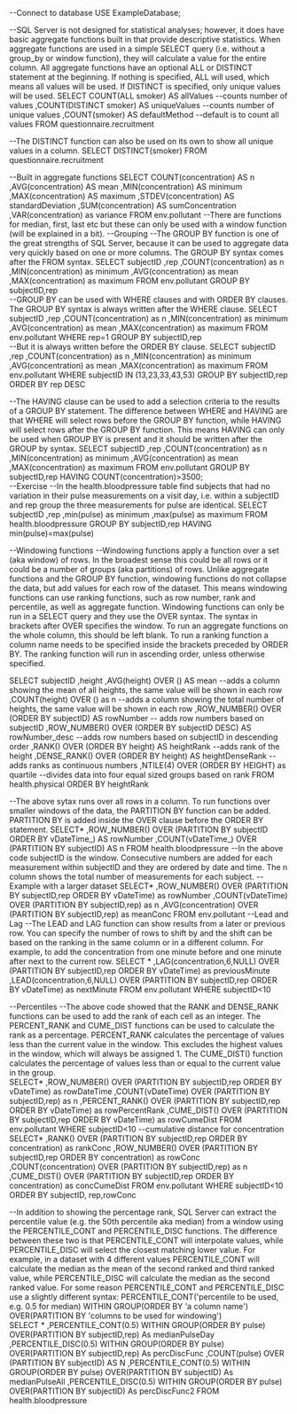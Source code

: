 --Connect to database
USE ExampleDatabase;

--SQL Server is not designed for statistical analyses; however, it does have basic aggregate functions built in that provide descriptive statistics. When aggregate functions are used in a simple SELECT query (i.e. without a group_by or window function), they will calculate a value for the entire column. All aggregate functions have an optional ALL or DISTINCT statement at the beginning. If nothing is specified, ALL will used, which means all values will be used. If DISTINCT is specified, only unique values will be used. 
SELECT COUNT(ALL smoker) AS allValues --counts number of values
	,COUNT(DISTINCT smoker) AS uniqueValues --counts number of unique values
	,COUNT(smoker) AS defaultMethod --default is to count all values
FROM questionnaire.recruitment

--The DISTINCT function can also be used on its own to show all unique values in a column.
SELECT DISTINCT(smoker)
FROM questionnaire.recruitment

--Built in aggregate functions
SELECT COUNT(concentration) AS n
	,AVG(concentration) AS mean
	,MIN(concentration) AS minimum
	,MAX(concentration) AS maximum
	,STDEV(concentration) AS standardDeviation
	,SUM(concentration) AS sumConcentration
	,VAR(concentration) as variance
FROM env.pollutant 
--There are functions for median, first, last etc but these can only be used with a window function (will be explained in a bit).
--Grouping
--The GROUP BY function is one of the great strengths of SQL Server, because it can be used to aggregate data very quickly based on one or more columns. The GROUP BY syntax comes after the FROM syntax.
SELECT subjectID
	,rep
	,COUNT(concentration) as n
	,MIN(concentration) as minimum
	,AVG(concentration) as mean
	,MAX(concentration) as maximum
FROM env.pollutant
GROUP BY subjectID,rep  
--GROUP BY can be used with WHERE clauses and with ORDER BY clauses. The GROUP BY syntax is always written after the WHERE clause. 
SELECT subjectID
	,rep
	,COUNT(concentration) as n
	,MIN(concentration) as minimum
	,AVG(concentration) as mean
	,MAX(concentration) as maximum
FROM env.pollutant
WHERE rep=1
GROUP BY subjectID,rep  
--But it is always written before the ORDER BY clause. 
SELECT subjectID
	,rep
	,COUNT(concentration) as n
	,MIN(concentration) as minimum
	,AVG(concentration) as mean
	,MAX(concentration) as maximum
FROM env.pollutant
WHERE subjectID IN (13,23,33,43,53)
GROUP BY subjectID,rep  
ORDER BY rep DESC 

--The HAVING clause can be used to add a selection criteria to the results of a GROUP BY statement. The difference between WHERE and HAVING are that WHERE will select rows before the GROUP BY function, while HAVING will select rows after the GROUP BY function. This means HAVING can only be used when GROUP BY is present and it should be written after the GROUP by syntax.
SELECT subjectID
	,rep
	,COUNT(concentration) as n
	,MIN(concentration) as minimum
	,AVG(concentration) as mean
	,MAX(concentration) as maximum
FROM env.pollutant
GROUP BY subjectID,rep
HAVING COUNT(concentration)>3500;  
--Exercise
--In the health.bloodpressure table find subjects that had no variation in their pulse measurements on a visit day, i.e. within a subjectID and rep group the three measurements for pulse are identical. 
SELECT subjectID
	,rep
	,min(pulse) as minimum
	,max(pulse) as maximum
FROM health.bloodpressure
GROUP BY subjectID,rep
HAVING min(pulse)=max(pulse)

--Windowing functions
--Windowing functions apply a function over a set (aka window) of rows. In the broadest sense this could be all rows or it could be a number of groups (aka partitions) of rows. Unlike aggregate functions and the GROUP BY function, windowing functions do not collapse the data, but add values for each row of the dataset. This means windowing functions can use ranking functions, such as row number, rank and percentile, as well as aggregate function. Windowing functions can only be run in a SELECT query and they use the OVER syntax. The syntax in brackets after OVER specifies the window. To run an aggregate functions on the whole column, this should be left blank. To run a ranking function a column name needs to be specified inside the brackets preceded by ORDER BY. The ranking function will run in ascending order, unless otherwise specified.  

SELECT subjectID
	,height
	,AVG(height) OVER () AS mean --adds a column showing the mean of all heights, the same value will be shown in each row 
	,COUNT(height) OVER () as n --adds a column showing the total number of heights, the same value will be shown in each row
	,ROW_NUMBER() OVER (ORDER BY subjectID) AS rowNumber -- adds row numbers based on subjectID
	,ROW_NUMBER() OVER (ORDER BY subjectID DESC) AS rowNumber_desc --adds row numbers based on subjectID in descending order
	,RANK() OVER (ORDER BY height) AS heightRank --adds rank of the height
	,DENSE_RANK() OVER (ORDER BY height) AS heightDenseRank --adds ranks as continuous numbers
	,NTILE(4) OVER (ORDER BY HEIGHT) as quartile --divides data into four equal sized groups based on rank
FROM health.physical
ORDER BY heightRank

--The above sytax runs over all rows in a column. To run functions over smaller windows of the data, the PARTITION BY function can be added. PARTITION BY is added inside the OVER clause before the ORDER BY statement.
SELECT*
	,ROW_NUMBER() OVER (PARTITION BY subjectID ORDER BY vDateTime_) AS rowNumber
	,COUNT(vDateTime_) OVER (PARTITION BY subjectID) AS n
FROM health.bloodpressure
--In the above code subjectID is the window. Consecutive numbers are added for each measurement within subjectID and they are ordered by date and time. The n column shows the total number of measurements for each subject. 
--Example with a larger dataset
SELECT*
	,ROW_NUMBER() OVER (PARTITION BY subjectID,rep ORDER BY vDateTime) as rowNumber
	,COUNT(vDateTime) OVER (PARTITION BY subjectID,rep) as n
	,AVG(concentration) OVER (PARTITION BY subjectID,rep) as meanConc
FROM env.pollutant 
--Lead and Lag
--The LEAD and LAG function can show results from a later or previous row. You can specify the number of rows to shift by and the shift can be based on the ranking in the same column or in a different column. For example, to add the concentration from one minute before and one minute after next to the current row. 
SELECT *
	,LAG(concentration,6,NULL) OVER (PARTITION BY subjectID,rep ORDER BY vDateTime) as previousMinute
	,LEAD(concentration,6,NULL) OVER (PARTITION BY subjectID,rep ORDER BY vDateTime) as nextMinute
FROM env.pollutant
WHERE subjectID<10

--Percentiles
--The above code showed that the RANK and DENSE_RANK functions can be used to add the rank of each cell as an integer. The PERCENT_RANK and CUME_DIST functions can be used to calculate the rank as a percentage. PERCENT_RANK calculates the percentage of values less than the current value in the window. This excludes the highest values in the window, which will always be assigned 1. The CUME_DIST() function calculates the percentage of values less than or equal to the current value in the group.  
SELECT*
	,ROW_NUMBER() OVER (PARTITION BY subjectID,rep ORDER BY vDateTime) as rowDateTime
	,COUNT(vDateTime) OVER (PARTITION BY subjectID,rep) as n
	,PERCENT_RANK() OVER (PARTITION BY subjectID,rep ORDER BY vDateTime) as rowPercentRank
	,CUME_DIST() OVER (PARTITION BY subjectID,rep ORDER BY vDateTime) as rowCumeDist
FROM env.pollutant 
WHERE subjectID<10
--cumulative distance for concentration
SELECT*
	,RANK() OVER (PARTITION BY subjectID,rep ORDER BY concentration) as rankConc
	,ROW_NUMBER() OVER (PARTITION BY subjectID,rep ORDER BY concentration) as rowConc
	,COUNT(concentration) OVER (PARTITION BY subjectID,rep) as n
	,CUME_DIST() OVER (PARTITION BY subjectID,rep ORDER BY concentration) as concCumeDist
FROM env.pollutant 
WHERE subjectID<10 	
ORDER BY subjectID, rep,rowConc

--In addition to showing the percentage rank, SQL Server can extract the percentile value (e.g. the 50th percentile aka median) from a window using the PERCENTILE_CONT and PERCENTILE_DISC functions. The difference between these two is that PERCENTILE_CONT will interpolate values, while PERCENTILE_DISC will select the closest matching lower value. For example, in a dataset with 4 different values PERCENTILE_CONT will calculate the median as the mean of the second ranked and third ranked value, while PERCENTILE_DISC will calculate the median as the second ranked value. For some reason PERCENTILE_CONT and PERCENTILE_DISC use a slightly different syntax: PERCENTILE_CONT('percentile to be used, e.g. 0.5 for median) WITHIN GROUP(ORDER BY 'a column name') OVER(PARTITION BY 'columns to be used for windowing')   
SELECT *
	,PERCENTILE_CONT(0.5) WITHIN GROUP(ORDER BY pulse) OVER(PARTITION BY subjectID,rep) As medianPulseDay
	,PERCENTILE_DISC(0.5) WITHIN GROUP(ORDER BY pulse) OVER(PARTITION BY subjectID,rep) As percDiscFunc
	,COUNT(pulse) OVER (PARTITION BY subjectID) AS N
	,PERCENTILE_CONT(0.5) WITHIN GROUP(ORDER BY pulse) OVER(PARTITION BY subjectID) As medianPulseAll
	,PERCENTILE_DISC(0.5) WITHIN GROUP(ORDER BY pulse) OVER(PARTITION BY subjectID) As percDiscFunc2
FROM health.bloodpressure









